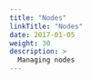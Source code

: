 ```yaml
---
title: "Nodes"
linkTitle: "Nodes"
date: 2017-01-05
weight: 30
description: >
  Managing nodes
---
```

